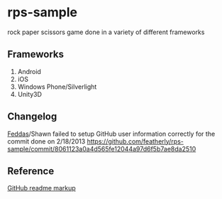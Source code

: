 rps-sample
==========

rock paper scissors game done in a variety of different frameworks

Frameworks
----------
1. Android
1. iOS
1. Windows Phone/Silverlight
1. Unity3D

Changelog
---------
[Feddas](https://github.com/Feddas)/Shawn failed to setup GitHub user information correctly for the commit done on 2/18/2013 https://github.com/featherly/rps-sample/commit/8061123a0a4d565fe12044a97d6f5b7ae8da2510

Reference
---------
[GitHub readme markup](http://daringfireball.net/projects/markdown/syntax)